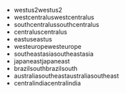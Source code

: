 - <span data-ttu-id="789e4-101">westus2</span><span class="sxs-lookup"><span data-stu-id="789e4-101">westus2</span></span>
- <span data-ttu-id="789e4-102">westcentralus</span><span class="sxs-lookup"><span data-stu-id="789e4-102">westcentralus</span></span>
- <span data-ttu-id="789e4-103">southcentralus</span><span class="sxs-lookup"><span data-stu-id="789e4-103">southcentralus</span></span>
- <span data-ttu-id="789e4-104">centralus</span><span class="sxs-lookup"><span data-stu-id="789e4-104">centralus</span></span>
- <span data-ttu-id="789e4-105">eastus</span><span class="sxs-lookup"><span data-stu-id="789e4-105">eastus</span></span>
- <span data-ttu-id="789e4-106">westeurope</span><span class="sxs-lookup"><span data-stu-id="789e4-106">westeurope</span></span>
- <span data-ttu-id="789e4-107">southeastasia</span><span class="sxs-lookup"><span data-stu-id="789e4-107">southeastasia</span></span>
- <span data-ttu-id="789e4-108">japaneast</span><span class="sxs-lookup"><span data-stu-id="789e4-108">japaneast</span></span>
- <span data-ttu-id="789e4-109">brazilsouth</span><span class="sxs-lookup"><span data-stu-id="789e4-109">brazilsouth</span></span>
- <span data-ttu-id="789e4-110">australiasoutheast</span><span class="sxs-lookup"><span data-stu-id="789e4-110">australiasoutheast</span></span>
- <span data-ttu-id="789e4-111">centralindia</span><span class="sxs-lookup"><span data-stu-id="789e4-111">centralindia</span></span>